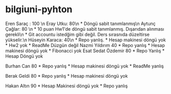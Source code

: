 # bilgiuni-pyhton

Eren Saraç : 100 \n
Eray Utku: 80\n
     * Döngü sabit tanımlanmış\n
Aytunç Çağlar: 80 \n
     * 10 puan Hw1'de döngü sabit tanımlanmış. Dışarıdan alınması gerekli\n
     * Git accountu istedğim gibi değil. Ders sırasnıda düzeltirse yükselir.\n
Hüseyin Karaca: 40\n
     * Repo yanlış.
     * Hesap makinesi döngü yok
     * Hw2 yok
     * ReadMe Düzgün değil
Nazmi Yıldırım 40
     * Repo yanlış
     * Hesap makinesi döngü yok
     * Fibonacci yok
Esat Sedat Özdemir 80
     * Repo Yanlış
     * Hesap Döngü yok

Burhan Can 80
     * Repo yanlış
     * Hesap makinesi döngü yok
     * ReadMe yanlış
 
Berak Geldi 80
     * Repo yanlış
     * Hesap makinesi döngü yok
 
 Hakan Altın 90
     * Hesap Makinesi döngü yok
     * Repo yanlış
  
  
 
 
  
  
